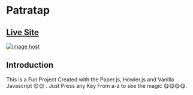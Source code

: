 # Patratap


## [Live Site](https://astream26.github.io/Patratap/)

<a href="https://imgbox.com/2q1OXjmb" target="_blank"><img src="https://images2.imgbox.com/e7/2b/2q1OXjmb_o.gif" alt="image host"/></a>

## Introduction

This is a Fun Project  Created with the Paper.js, Howler.js and Vanilla Javascript 😍😍 . Just Press any Key From a-z to see the magic 😋😋😋😋.



